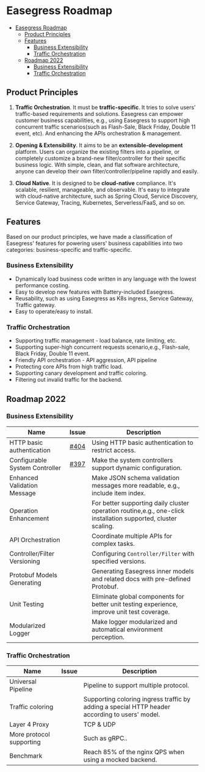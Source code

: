 # Easegress Roadmap

- [Easegress Roadmap](#easegress-roadmap)
  - [Product Principles](#product-principles)
  - [Features](#features)
    - [Business Extensibility](#business-extensibility)
    - [Traffic Orchestration](#traffic-orchestration)
  - [Roadmap 2022](#roadmap-2022)
    - [Business Extensibility](#business-extensibility-1)
    - [Traffic Orchestration](#traffic-orchestration-1)

## Product Principles
1. **Traffic Orchestration**. It must be **traffic-specific**. It tries to solve users’ traffic-based requirements and solutions. Easegress can empower customer business capabilities, e.g., using Easegress to support high concurrent traffic scenarios(such as Flash-Sale, Black Friday, Double 11 event, etc).  And enhancing the APIs orchestration & management.
  
2. **Opening & Extensibility**. It aims to be an **extensible-development** platform. Users can organize the existing filters into a pipeline, or completely customize a brand-new filter/controller for their specific business logic. With simple, clean, and flat software architecture, anyone can develop their own filter/controller/pipeline rapidly and easily. 
  
3. **Cloud Native**. It is designed to be **cloud-native** compliance. It's scalable, resilient, manageable, and observable. It's easy to integrate with cloud-native architecture, such as Spring Cloud, Service Discovery, Service Gateway, Tracing, Kubernetes, Serverless/FaaS, and so on.

## Features
Based on our product principles, we have made a classification of Easegress' features for powering users' business capabilities into two categories: business-specific and traffic-specific.

### Business Extensibility
* Dynamically load business code written in any language with the lowest performance costing.
* Easy to develop new features with Battery-included Easegress.
* Reusability, such as using Easegress as K8s ingress, Service Gateway, Traffic gateway.
* Easy to operate/easy to install.

### Traffic Orchestration 
* Supporting traffic management - load balance, rate limiting, etc. 
* Supporting super-high concurrent requests scenario,e.g., Flash-sale, Black Friday, Double 11 event.
* Friendly API orchestration - API aggression, API pipeline 
* Protecting core APIs from high traffic load.
* Supporting canary development and traffic coloring.
* Filtering out invalid traffic for the backend.

## Roadmap 2022
### Business Extensibility

| Name                           | Issue                                                    | Description                                                                                                    |
| ------------------------------ | -------------------------------------------------------- | -------------------------------------------------------------------------------------------------------------- |
| HTTP basic authentication      | [#404](https://github.com/megaease/easegress/issues/404) | Using HTTP basic authentication to restrict access.                                                            |
| Configurable System Controller | [#397](https://github.com/megaease/easegress/issues/397) | Make the system controllers support dynamic configuration.                                                     |
| Enhanced Validation Message    |                                                          | Make JSON schema validation messages more readable, e.g., include item index.                                  |
| Operation Enhancement          |                                                          | For better supporting daily cluster operation routine,e.g., one-click installation supported, cluster scaling. |
| API Orchestration              |                                                          | Coordinate multiple APIs for complex tasks.                                                                    |
| Controller/Filter Versioning   |                                                          | Configuring  `Controller/Filter` with specified versions.                                                      |
| Protobuf Models Generating     |                                                          | Generating Easegress inner models and related docs with pre-defined Protobuf.                                  |
| Unit Testing                   |                                                          | Eliminate global components for better unit testing experience, improve unit test coverage.                    |
| Modularized Logger             |                                                          | Make logger modularized and automatical environment perception.                                                |

###  Traffic Orchestration 

| Name                           | Issue                                                    | Description                                                                                                    |
| ------------------------------ | -------------------------------------------------------- | -------------------------------------------------------------------------------------------------------------- |
| Universal Pipeline             |                                                          | Pipeline to support multiple protocol.                                                                         |
| Traffic coloring               |                                                          | Supporting coloring ingress traffic by adding a special HTTP header according to users' model.                 |
| Layer 4 Proxy                  |                                                          | TCP & UDP                                                                                                      |
| More protocol supporting       |                                                          | Such as gRPC..                                                                                                 |
| Benchmark                      |                                                          | Reach 85% of the nginx QPS when using a mocked backend.                                                        |